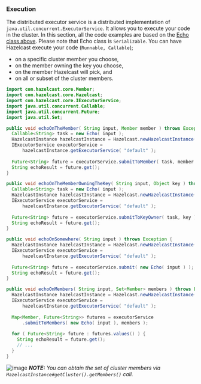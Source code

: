 

### Execution

The distributed executor service is a distributed implementation of `java.util.concurrent.ExecutorService`. It allows you to execute your code in the cluster. In this section, all the code examples are based on the [Echo class above](#callable). Please note that Echo class is `Serializable`. You can have Hazelcast execute your code (`Runnable, Callable`);

- on a specific cluster member you choose,
- on the member owning the key you choose,
- on the member Hazelcast will pick, and
- on all or subset of the cluster members.

```java
import com.hazelcast.core.Member;
import com.hazelcast.core.Hazelcast;
import com.hazelcast.core.IExecutorService;
import java.util.concurrent.Callable;
import java.util.concurrent.Future;   
import java.util.Set;

public void echoOnTheMember( String input, Member member ) throws Exception {
  Callable<String> task = new Echo( input );
  HazelcastInstance hazelcastInstance = Hazelcast.newHazelcastInstance();
  IExecutorService executorService = 
      hazelcastInstance.getExecutorService( "default" );
      
  Future<String> future = executorService.submitToMember( task, member );
  String echoResult = future.get();
}

public void echoOnTheMemberOwningTheKey( String input, Object key ) throws Exception {
  Callable<String> task = new Echo( input );
  HazelcastInstance hazelcastInstance = Hazelcast.newHazelcastInstance();
  IExecutorService executorService =
      hazelcastInstance.getExecutorService( "default" );
      
  Future<String> future = executorService.submitToKeyOwner( task, key );
  String echoResult = future.get();
}

public void echoOnSomewhere( String input ) throws Exception { 
  HazelcastInstance hazelcastInstance = Hazelcast.newHazelcastInstance();
  IExecutorService executorService =
      hazelcastInstance.getExecutorService( "default" );
      
  Future<String> future = executorService.submit( new Echo( input ) );
  String echoResult = future.get();
}

public void echoOnMembers( String input, Set<Member> members ) throws Exception {
  HazelcastInstance hazelcastInstance = Hazelcast.newHazelcastInstance();
  IExecutorService executorService = 
      hazelcastInstance.getExecutorService( "default" );
      
  Map<Member, Future<String>> futures = executorService
      .submitToMembers( new Echo( input ), members );
      
  for ( Future<String> future : futures.values() ) {
    String echoResult = future.get();
    // ...
  }
}
```


![image](images/NoteSmall.jpg) ***NOTE:*** *You can obtain the set of cluster members via `HazelcastInstance#getCluster().getMembers()` call.*


